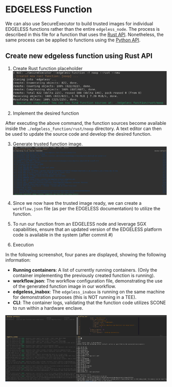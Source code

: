 # EDGELESS Function
We can also use SecureExecutor to build trusted images for individual EDGELESS functions rather than the entire `edgeless_node`. The process is described in this file for a function that uses the [Rust API](https://github.com/edgeless-project/edgeless/tree/main/edgeless_container_function). Nonetheless, the same process can be applied to functions using the [Python API](https://github.com/edgeless-project/runtime-python).

## Create new edgeless function using Rust API

1. Create Rust function placeholder
![./img/edgeless-imgs/edgeless-function-rust-new.png](./img/edgeless-imgs/edgeless-function-rust-new.png)

2. Implement the desired function

After executing the above command, the function sources become available inside the `./edgeless_function/rust/noop` directory. A text editor can then be used to update the source code and develop the desired function.

3. Generate trusted function image.
![./img/edgeless-imgs/edgeless-function-rust-build.png](./img/edgeless-imgs/edgeless-function-rust-build.png)

4. Since we now have the trusted image ready, we can create a `workflow.json` file (as per the EDGELESS documentation) to utilize the function.

5. To run our function from an EDGELESS node and leverage SGX capabilities, ensure that an updated version of the EDGELESS platform code is available in the system (after commit #)

6. Execution

In the following screenshot, four panes are displayed, showing the following information:
* **Running containers**: A list of currently running containers. (Only the container implementing the previously created function is running).
* **workflow.json**: The workflow configuration file, demonstrating the use of the generated function image in our workflow.
* **edgeless_inabox**: The `edgeless_inabox` is running on the same machine for demonstration purposes (this is NOT running in a TEE).
* **CLI**: The container logs, validating that the function code utilizes SCONE to run within a hardware enclave.

![./img/edgeless-imgs/edgeless-function-rust-execution.png](./img/edgeless-imgs/edgeless-function-rust-execution.png)